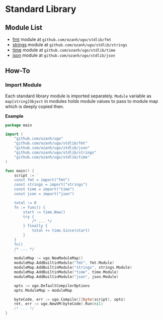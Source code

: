 # Standard Library

## Module List

* [fmt](stdlib-fmt.md) module at `github.com/ozanh/ugo/stdlib/fmt`
* [strings](stdlib-strings.md) module at `github.com/ozanh/ugo/stdlib/strings`
* [time](stdlib-time.md) module at `github.com/ozanh/ugo/stdlib/time`
* [json](stdlib-json.md) module at `github.com/ozanh/ugo/stdlib/json`

## How-To

### Import Module

Each standard library module is imported separately. `Module` variable as
`map[string]Object` in modules holds module values to pass to module map which
is deeply copied then.

**Example**

```go
package main

import (
    "github.com/ozanh/ugo"
    "github.com/ozanh/ugo/stdlib/fmt"
    "github.com/ozanh/ugo/stdlib/json"
    "github.com/ozanh/ugo/stdlib/strings"
    "github.com/ozanh/ugo/stdlib/time"
)

func main() {
    script := `
    const fmt = import("fmt")
    const strings = import("strings")
    const time = import("time")
    const json = import("json")

    total := 0
    fn := func() {
        start := time.Now()
        try {
            /* ... */
        } finally {
            total += time.Since(start)
        }
    }
    fn()
    /* ... */
    `
    moduleMap := ugo.NewModuleMap()
    moduleMap.AddBuiltinModule("fmt", fmt.Module)
    moduleMap.AddBuiltinModule("strings", strings.Module)
    moduleMap.AddBuiltinModule("time", time.Module)
    moduleMap.AddBuiltinModule("json", json.Module)

    opts := ugo.DefaultCompilerOptions
    opts.ModuleMap = moduleMap

    byteCode, err := ugo.Compile([]byte(script), opts)
    ret, err := ugo.NewVM(byteCode).Run(nil)
    /* ... */
}
```
